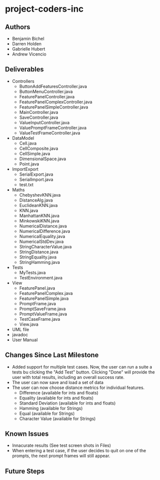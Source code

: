 # **project-coders-inc**

## Authors
* Benjamin Bichel
* Darren Holden
* Gabrielle Hubert
* Andrew Vicencio

## Deliverables
* Controllers
	* ButtonAddFeaturesController.java
	* ButtonMenuController.java
	* FeaturePanelController.java
	* FeaturePanelComplexController.java
	* FeaturePanelSimpleController.java
	* MainController.java
	* SaveController.java
	* ValueInputController.java
	* ValuePromptFrameController.java
	* ValueTestFrameController.java
* DataModel	
	* Cell.java
	* CellComposite.java
	* CellSimple.java
	* DimensionalSpace.java
	* Point.java
* ImportExport
	* SerialExport.java
	* SerialImport.java
	* test.txt
* Maths
	* ChebyshevKNN.java
	* DistanceAlg.java
	* EuclideanKNN.java
	* KNN.java
	* ManhattanKNN.java
	* MinkowskiKNN.java
	* NumericalDistance.java
	* NumericalDifference.java
	* NumericalEquality.java
	* NumericalStdDev.java
	* StringCharacterValue.java
	* StringDistance.java
	* StringEquality.java
	* StringHamming.java
* Tests
	* MyTests.java
	* TestEnvironment.java
* View
	* FeaturePanel.java
	* FeaturePanelComplex.java
	* FeaturePanelSimple.java
	* PromptFrame.java
	* PromptSaveFrame.java
	* PromptValueFrame.java
	* TestCaseFrame.java
	* View.java
* UML file
* javadoc
* User Manual


## Changes Since Last Milestone
* Added support for multiple test cases. Now, the user can run a suite a tests bu clicking the "Add Test" button. Clicking "Done" will provide the user with total results, including an overall success rate.
* The user can now save and load a set of data
* The user can now choose distance metrics for individual features.
	* Difference (available for ints and floats)
	* Equality (available for ints and floats)
	* Standard Deviation (available for ints and floats)
	* Hamming (available for Strings)
	* Equal (available for Strings)
	* Character Value (available for Strings)

## Known Issues
* Innacurate results (See test screen shots in Files)
* When entering a test case, if the user decides to quit on one of the prompts, the next prompt frames will still appear.

## Future Steps


